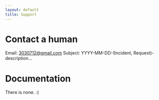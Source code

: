 ```yaml
---
layout: default
title: Support
---
```

# Contact a human
Email: 3030712@gmail.com
Subject: YYYY-MM-DD-(Incident, Request)-description...

# Documentation
There is none. :(
